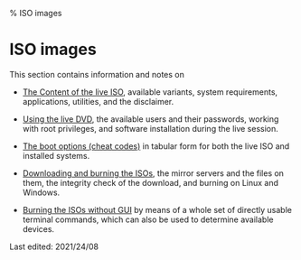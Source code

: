 % ISO images

# ISO images

This section contains information and notes on

+ [The Content of the live ISO](0201-cd-content_en.md#content-of-the-live-iso), available variants, system requirements, applications, utilities, and the disclaimer.

+ [Using the live DVD](0202-live-mode_en.md#use-live-dvd), the available users and their passwords, working with root privileges, and software installation during the live session.

+ [The boot options (cheat codes)](0204-cheatcodes_en.md#bootoptions-cheatcodes) in tabular form for both the live ISO and installed systems.

+ [Downloading and burning the ISOs](0206-cd-dl-burning_en.md#iso-download-and-burn), the mirror servers and the files on them, the integrity check of the download, and burning on Linux and Windows.

+ [Burning the ISOs without GUI](0207-cd-no-gui-burn_en.md#burn-dvd-without-gui) by means of a whole set of directly usable terminal commands, which can also be used to determine available devices.

<div id="rev">Last edited: 2021/24/08</div>

